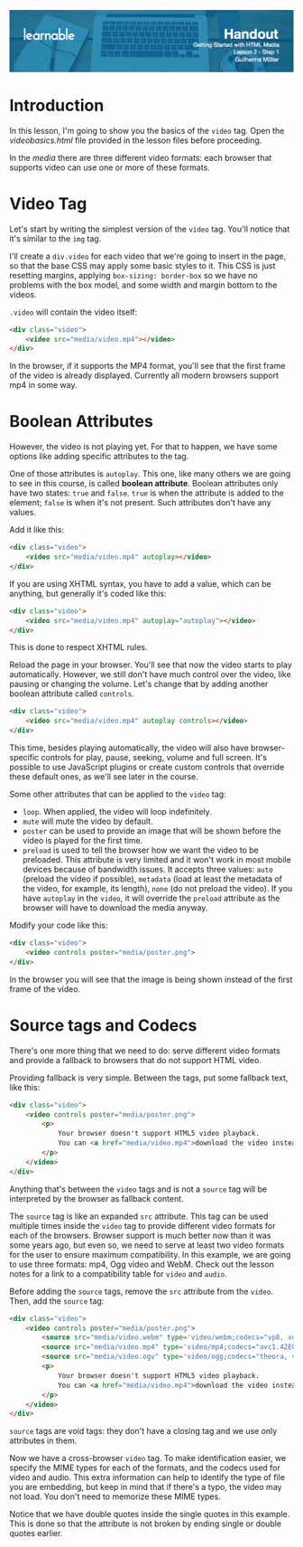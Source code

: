 ![](headings/lesson_2.1.jpg)

# Introduction

In this lesson, I'm going to show you the basics of the `video` tag. Open the *videobasics.html* file provided in the lesson files before proceeding.

In the *media* there are three different video formats: each browser that supports video can use one or more of these formats.

# Video Tag

Let's start by writing the simplest version of the `video` tag. You'll notice that it's similar to the `img` tag.

I'll create a `div.video` for each video that we're going to insert in the page, so that the base CSS may apply some basic styles to it. This CSS is just resetting margins, applying `box-sizing: border-box` so we have no problems with the box model, and some width and margin bottom to the videos.

`.video` will contain the video itself:

```html
<div class="video">
	<video src="media/video.mp4"></video>
</div>
```

In the browser, if it supports the MP4 format, you'll see that the first frame of the video is already displayed. Currently all modern browsers support mp4 in some way.

# Boolean Attributes

However, the video is not playing yet. For that to happen, we have some options like adding specific attributes to the tag.

One of those attributes is `autoplay`. This one, like many others we are going to see in this course, is called **boolean attribute**. Boolean attributes only have two states: `true` and `false`. `true` is when the attribute is added to the element; `false` is when it's not present. Such attributes don't have any values.

Add it like this:

```html
<div class="video">
	<video src="media/video.mp4" autoplay></video>
</div>
```

If you are using XHTML syntax, you have to add a value, which can be anything, but generally it's coded like this:

```html
<div class="video">
	<video src="media/video.mp4" autoplay="autoplay"></video>
</div>
```

This is done to respect XHTML rules.

Reload the page in your browser. You'll see that now the video starts to play automatically. However, we still don't have much control over the video, like pausing or changing the volume. Let's change that by adding another boolean attribute called `controls`.

```html
<div class="video">
	<video src="media/video.mp4" autoplay controls></video>
</div>
```

This time, besides playing automatically, the video will also have browser-specific controls for play, pause, seeking, volume and full screen. It's possible to use JavaScript plugins or create custom controls that override these default ones, as we'll see later in the course.

Some other attributes that can be applied to the `video` tag:

* `loop`. When applied, the video will loop indefinitely.
* `mute` will mute the video by default.
* `poster` can be used to provide an image that will be shown before the video is played for the first time.
* `preload` is used to tell the browser how we want the video to be preloaded. This attribute is very limited and it won't work in most mobile devices because of bandwidth issues. It accepts three values: `auto` (preload the video if possible), `metadata` (load at least the metadata of the video, for example, its length), `none` (do not preload the video). If you have `autoplay` in the `video`, it will override the `preload` attribute as the browser will have to download the media anyway.

Modify your code like this:

```html
<div class="video">
	<video controls poster="media/poster.png">
</div>
```

In the browser you will see that the image is being shown instead of the first frame of the video.

# Source tags and Codecs

There's one more thing that we need to do: serve different video formats and provide a fallback to browsers that do not support HTML video.

Providing fallback is very simple. Between the tags, put some fallback text, like this:

```html
<div class="video">
	<video controls poster="media/poster.png">
		<p>
			Your browser doesn't support HTML5 video playback.
			You can <a href="media/video.mp4">download the video instead</a>.
		</p>
	</video>
</div>
```

Anything that's between the `video` tags and is not a `source` tag will be interpreted by the browser as fallback content.

The `source` tag is like an expanded `src` attribute. This tag can be used multiple times inside the `video` tag to provide different video formats for each of the browsers. Browser support is much better now than it was some years ago, but even so, we need to serve at least two video formats for the user to ensure maximum compatibility. In this example, we are going to use three formats: mp4, Ogg video and WebM. Check out the lesson notes for a link to a compatibility table for `video` and `audio`.

Before adding the `source` tags, remove the `src` attribute from the `video`. Then, add the `source` tag:

```html
<div class="video">
	<video controls poster="media/poster.png">
		<source src="media/video.webm" type='video/webm;codecs="vp8, vorbis"'>
  		<source src="media/video.mp4" type='video/mp4;codecs="avc1.42E01E, mp4a.40.2"'>
  		<source src="media/video.ogv" type='video/ogg;codecs="theora, vorbis"'>
		<p>
			Your browser doesn't support HTML5 video playback.
			You can <a href="media/video.mp4">download the video instead</a>.
		</p>
	</video>
</div>
```

`source` tags are void tags: they don't have a closing tag and we use only attributes in them.

Now we have a cross-browser `video` tag. To make identification easier, we specify the MIME types for each of the formats, and the codecs used for video and audio. This extra information can help to identify the type of file you are embedding, but keep in mind that if there's a typo, the video may not load. You don't need to memorize these MIME types.

Notice that we have double quotes inside the single quotes in this example. This is done so that the attribute is not broken by ending single or double quotes earlier. 